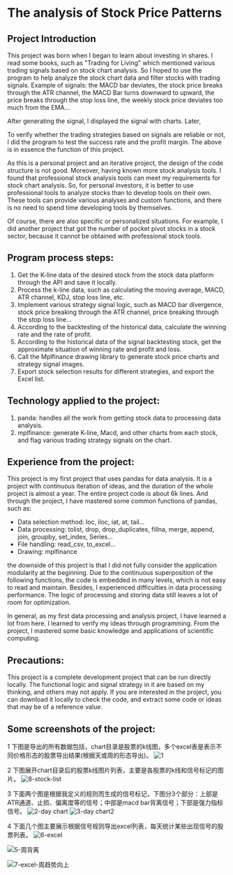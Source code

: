 
# The analysis of Stock Price Patterns

## **Project Introduction**

This project was born when I began to learn about investing in shares. I read some books, such as "Trading for Living" which mentioned various trading signals based on stock chart analysis. So I hoped to use the program to help analyze the stock chart data and filter stocks with trading signals. Example of signals: the MACD bar deviates, the stock price breaks through the ATR channel, the MACD Bar turns downward to upward, the price breaks through the stop loss line, the weekly stock price deviates too much from the EMA...

After generating the signal, I displayed the signal with charts. Later,

To verify whether the trading strategies based on signals are reliable or not, I did the program to test the success rate and the profit margin. The above is in essence the function of this project.

As this is a personal project and an iterative project, the design of the code structure is not good. Moreover, having known more stock analysis tools. I found that professional stock analysis tools can meet my requirements for stock chart analysis. So, for personal investors, it is better to use professional tools to analyze stocks than to develop tools on their own. These tools can provide various analyses and custom functions, and there is no need to spend time developing tools by themselves.

Of course, there are also specific or personalized situations. For example, I did another project that got the number of pocket pivot stocks in a stock sector, because it cannot be obtained with professional stock tools.

## **Program process steps:**

1. Get the K-line data of the desired stock from the stock data platform through the API and save it locally.
2. Process the k-line data, such as calculating the moving average, MACD, ATR channel, KDJ, stop loss line, etc.
3. Implement various strategy signal logic, such as MACD bar divergence, stock price breaking through the ATR channel, price breaking through the stop loss line…
4. According to the backtesting of the historical data, calculate the winning rate and the rate of profit.
5. According to the historical data of the signal backtesting stock, get the approximate situation of winning rate and profit and loss.
6. Call the Mplfinance drawing library to generate stock price charts and strategy signal images.
7. Export stock selection results for different strategies, and export the Excel list.

## **Technology applied to the project:**

1. panda: handles all the work from getting stock data to processing data analysis.
2. mplfinance: generate K-line, Macd, and other charts from each stock, and flag various trading strategy signals on the chart.

## **Experience from the project:**

This project is my first project that uses pandas for data analysis. It is a project with continuous iteration of ideas, and the duration of the whole project is almost a year. The entire project code is about 6k lines. And through the project, I have mastered some common functions of pandas, such as:

- Data selection method: loc, iloc, iat, at, tail…
- Data processing: tolist, drop, drop_duplicates, fillna, merge, append, join, groupby, set_index, Series…
- File handling: read_csv, to_excel…
- Drawing: mplfinance

the downside of this project is that I did not fully consider the application modularity at the beginning. Due to the continuous superposition of the following functions, the code is embedded in many levels, which is not easy to read and maintain. Besides, I experienced difficulties in data processing performance. The logic of processing and storing data still leaves a lot of room for optimization.

In general, as my first data processing and analysis project, I have learned a lot from here. I learned to verify my ideas through programming. From the project, I mastered some basic knowledge and applications of scientific computing.

## **Precautions:**

This project is a complete development project that can be run directly locally. The functional logic and signal strategy in it are based on my thinking, and others may not apply. If you are interested in the project, you can download it locally to check the code, and extract some code or ideas that may be of a reference value.

## **Some screenshots of the project:**

1 下图是导出的所有数据包括，chart目录是股票的k线图，多个excel表是表示不同价格形态的股票导出结果(根据天或周的形态导出)。
![1](https://user-images.githubusercontent.com/5052733/201301299-8123a445-9a17-4e50-802e-6c185fc53dc8.png)
 
 
 
2 下图展开chart目录后的股票k线图片列表，主要是各股票的k线和信号标记的图片。
![8-stock-list](https://user-images.githubusercontent.com/5052733/201443477-991c19cf-c4db-4941-96d3-e66a939d0486.png)

3 下面两个图是根据我定义的规则而生成的信号标记，下图分3个部分：上部是ATR通道、止损、偏离度等的信号；中部是macd bar背离信号；下部是强力指标信号。
![2-day chart](https://user-images.githubusercontent.com/5052733/201303918-5f20b3e6-8554-4645-b36b-d2721da5879d.png)
![3-day chart2](https://user-images.githubusercontent.com/5052733/201303951-b9ca45c1-139c-4225-8b44-7f93ebc3583d.png)

4 下面几个图主要展示根据信号规则导出excel列表，每天统计某些出现信号的股票列表。
![6-excel](https://user-images.githubusercontent.com/5052733/201304066-8b4c1a3a-85bd-4fd4-be45-14f0c02e8ae0.png)

![5-周背离](https://user-images.githubusercontent.com/5052733/201304107-1ac514ed-1d91-47c3-95d1-a212b1a112ba.png)

![7-excel-周趋势向上](https://user-images.githubusercontent.com/5052733/201304139-2759bf86-6f10-400f-a1cb-3e8b1e7d3c3d.png)
